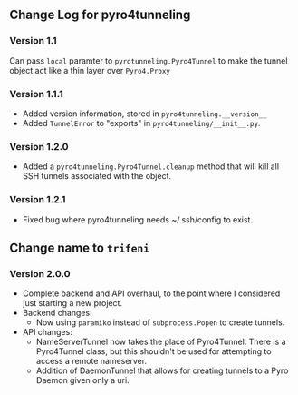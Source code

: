 ## Change Log for pyro4tunneling

### Version 1.1

Can pass `local` paramter to `pyrotunneling.Pyro4Tunnel` to make the tunnel object
act like a thin layer over `Pyro4.Proxy`

### Version 1.1.1

- Added version information, stored in `pyro4tunneling.__version__`
- Added `TunnelError` to "exports" in `pyro4tunneling/__init__.py`.

### Version 1.2.0

- Added a `pyro4tunneling.Pyro4Tunnel.cleanup` method that will kill all SSH tunnels
associated with the object.

### Version 1.2.1

- Fixed bug where pyro4tunneling needs ~/.ssh/config to exist.

## Change name to `trifeni`

### Version 2.0.0

- Complete backend and API overhaul, to the point where I considered just
starting a new project.
- Backend changes:
    - Now using `paramiko` instead of `subprocess.Popen` to create tunnels.
- API changes:
    - NameServerTunnel now takes the place of Pyro4Tunnel. There is a
        Pyro4Tunnel class, but this shouldn't be used for attempting to access
        a remote nameserver.
    - Addition of DaemonTunnel that allows for creating tunnels to a Pyro Daemon
        given only a uri.
